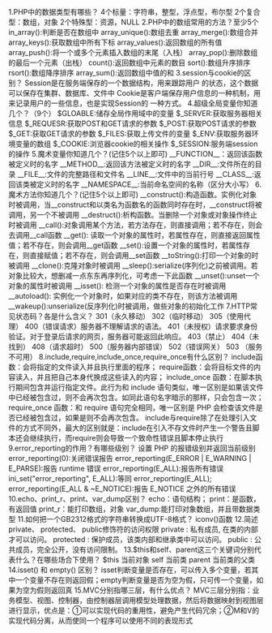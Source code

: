 1.PHP中的数据类型有哪些？
    4个标量：字符串，整型，浮点型，布尔型
    2个复合型：数组，对象
    2个特殊型：资源，NULL
2.PHP中的数组常用的方法？至少5个
    in_array():判断是否在数组中
    array_unique():数组去重
    array_merge():数组合并
    array_keys():获取数组中所有下标
    array_values():返回数组的所有值
    array_push():将一个或多个元素插入数组的末尾（入栈）
    array_pop():删除数组的最后一个元素（出栈）
    count():返回数组中元素的数目
    sort():数组升序排序
    rsort():数组降序排序
    array_sum():返回数组中值的和
3.session与cookie的区别？
    Session是在服务端保存的一个数据结构，用来跟踪用户 的状态，这个数据可以保存在集群、数据库、文件中
    Cookie是客户端保存用户信息的一种机制，用来记录用户的一些信息，也是实现Session的 一种方式。
4.超级全局变量你知道几个？（9个）
    $GLOABLE:储存全局作用域中的变量
    $_SERVER:获取服务器相关信息
    $_REQUESR:获取POST和GET请求的参数
    $_POST:获取POST请求的参数
    $_GET:获取GET请求的参数
    $_FILES:获取上传文件的变量
    $_ENV:获取服务器环境变量的数组
    $_COOKIE:浏览器cookie的相关操作
    $_SESSION:服务端session的操作
5.魔术变量你知道几个？(记住5个以上即可)
    __FUNCTION__：返回该函数被定义时的名字
    __METHOD__:返回该方法被定义时的名字
    __DIR__:文件所在的目录
    __FILE__:文件的完整路径和文件名
    __LINE__:文件中的当前行号
    __CLASS__:返回该类被定义时的名字
    __NAMESPACE__:当前命名空间的名称（区分大小写）
6.魔术方法你知道几个？(记住5个以上即可)
    __construct():构造函数。实例化对象时被调用，当__construct和以类名为函数名的函数同时存在时，__construct将被调用，另一个不被调用
    __destruct():析构函数。当删除一个对象或对象操作终止时被调用
    __call():对象调用某个方法，若方法存在，则直接调用；若不存在，则会去调用__call函数
    __get(): 读取一个对象的属性时，若属性存在，则直接返回属性值；若不存在，则会调用__get函数
    __set():设置一个对象的属性时，若属性存在，则直接赋值；若不存在，则会调用__set函数
    __toString():打印一个对象的时被调用
    __clone():克隆对象时被调用
    __sleep():serialize(序列化)之前被调用。若对象比较大，想删减一点东东再序列化，可考虑一下此函数
    __unset():unset一个对象的属性时被调用
    __isset(): 检测一个对象的属性是否存在时被调用
    __autoload(): 实例化一个对象时，如果对应的类不存在，则该方法被调用
    __wakeup():unserialize(反序列化)时被调用，做些对象的初始化工作
7.HTTP常见状态码？各是什么含义？
    301（永久移动）
    302（临时移动）
    305（使用代理）
    400（错误请求）服务器不理解请求的语法。
    401（未授权）请求要求身份验证。对于登录后请求的网页，服务器可能返回此响应。
    403（禁止）
    404（未找到）
    408（请求超时）
    500（服务器内部错误）
    502（错误网关）
    503 （服务不可用）
8.include,require,include_once,require_once有什么区别？
    include函数：会将指定的文件读入并且执行里面的程序；
    require函数：会将目标文件的内容读入，并且把自己本身代换成这些读入的内容；
    include_once 函数：在脚本执行期间包含并运行指定文件。此行为和 include 语句类似，唯一区别是如果该文件中已经被包含过，则不会再次包含。如同此语句名字暗示的那样，只会包含一次；
    require_once 函数：和 require 语句完全相同，唯一区别是 PHP 会检查该文件是否已经被包含过，如果是则不会再次包含。
    include与require除了在处理引入文件的方式不同外，最大的区别就是：include在引入不存文件时产生一个警告且脚本还会继续执行，而require则会导致一个致命性错误且脚本停止执行
9.error_reporting的作用？有哪些级别？
    设置 PHP 的报错级别并返回当前级别
     error_reporting(0):关闭错误报告
     error_reporting(E_ERROR | E_WARNING | E_PARSE):报告 runtime 错误
     error_reporting(E_ALL):报告所有错误
     ini_set("error_reporting", E_ALL):等同 error_reporting(E_ALL);
     error_reporting(E_ALL & ~E_NOTICE):报告 E_NOTICE 之外的所有错误
10.echo、print_r、print、var_dump区别？
    echo：语句结构；
    print：是函数，有返回值
    print_r：能打印数组，对象
    var_dump:能打印对象数组，并且带数据类型
11.如何把一个GB2312格式的字符串转换成UTF-8格式？
    iconv()函数
12.简述 private、 protected、 public修饰符的访问权限
    private : 私有成员, 在类的内部才可以访问。
    protected : 保护成员，该类内部和继承类中可以访问。
    public : 公共成员，完全公开，没有访问限制。
13.$this和self、parent这三个关键词分别代表什么？在哪些场合下使用？
    $this  当前对象
    self   当前类
    parent 当前类的父类
14.isset() 和 empty() 区别？
    isset判断变量是否存在，可以传入多个变量，若其中一个变量不存在则返回假；empty判断变量是否为空为假，只可传一个变量，如果为空为假则返回真
15.MVC分别指哪三层，有什么优点？
    MVC三层分别指：业务模型、视图、控制器，由控制器层调用模型处理数据，然后将数据映射到视图层进行显示，优点是：①可以实现代码的重用性，避免产生代码冗余；②M和V的实现代码分离，从而使同一个程序可以使用不同的表现形式
    
    
